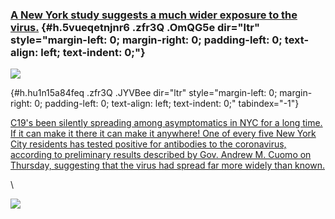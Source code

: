 
### [A New York study suggests a much wider exposure to the virus.](https://www.google.com/url?q=https%3A%2F%2Fwww.nytimes.com%2F2020%2F04%2F24%2Fus%2Fcoronavirus-updates.html%3Faction%3Dclick%26module%3DSpotlight%26pgtype%3DHomepage%23link-1fa27ad8&sa=D&sntz=1&usg=AFQjCNHoYEqa9K99YHQP5L4pIkuzcLunEA) {#h.5vueqetnjnr6 .zfr3Q .OmQG5e dir="ltr" style="margin-left: 0; margin-right: 0; padding-left: 0; text-align: left; text-indent: 0;"}

[![](https://lh6.googleusercontent.com/iY2bQuMxRL8NTEQO7SBsqvQv2UDBGU-opvnJ3mK3NDKRCWnEmlHgtUpwT6ilZIA3eek0FAX1D32djmhT3ID33Qtc4PG1EIXTMdS_z13xNwwRDNKWTsQ=w1280)](https://www.google.com/url?q=https%3A%2F%2Fredcap.med.usc.edu%2Fsurveys%2F%3Fs%3DJ7KEL4YTKT&sa=D&sntz=1&usg=AFQjCNGgmJPVlIxKzdq9Pd16K5HC0kstRQ)

 {#h.hu1n15a84feq .zfr3Q .JYVBee dir="ltr" style="margin-left: 0; margin-right: 0; padding-left: 0; text-align: left; text-indent: 0;" tabindex="-1"}

[](#h.hu1n15a84feq)

[C19's been silently spreading among asymptomatics in NYC for a long
time. If it can make it there it can make it anywhere! One of every five
New York City residents has tested positive for antibodies to the
coronavirus, according to preliminary results described by Gov. Andrew
M. Cuomo on Thursday, suggesting that the virus had spread far more
widely than
known.](https://mail.google.com/mail/u/0/#inbox/WhctKJVqvwhMHHPLTgwdqMDBlHlSllxXbzZrBHFlGnGmMMrhvpzKwqMFMsDTMHVNqlsDqGv)

\

![](https://lh6.googleusercontent.com/s_erTQbPsL9kpQKTa5bL7R1nOEtTYBZtN8V1rZZ8NL65LmPXZpnFrXK1BvzCABIEwth3khFh1gOiOf74ycidzD6qVoi0QsHcoebnB7GvH_BHp-6Ipg=w1280)
